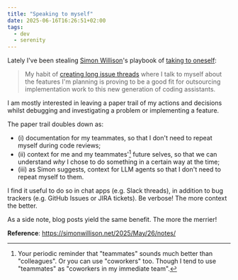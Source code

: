 ```yaml
---
title: "Speaking to myself"
date: 2025-06-16T16:26:51+02:00
tags:
  - dev
  - serenity
---
```


Lately I've been stealing [Simon Willison](https://simonwillison.net/)'s
playbook of [taking to oneself](https://simonwillison.net/2025/May/19/#:~:text=My%20habit%20of%20creating%20long,new%20generation%20of%20coding%20assistants):

> My habit of [creating long issue
> threads](https://simonwillison.net/2022/Nov/26/productivity/#issue-thread)
> where I talk to myself about the features I'm planning is proving to be a good
> fit for outsourcing implementation work to this new generation of coding
> assistants.

I am mostly interested in leaving a paper trail of my actions and decisions
whilst debugging and investigating a problem or implementing a feature.

The paper trail doubles down as:

- (i) documentation for my teammates, so that I don't need to repeat myself
  during code reviews;
- (ii) context for me and my teammates'[^1] future selves, so that we can
  understand _why_ I chose to do something in a certain way at the time;
- (iii) as Simon suggests, context for LLM agents so that I don't need to repeat
  myself to them.

I find it useful to do so in chat apps (e.g. Slack threads), in addition to bug
trackers (e.g. GitHub Issues or JIRA tickets). Be verbose! The more context the
better.

As a side note, blog posts yield the same benefit. The more the merrier!

**Reference**: https://simonwillison.net/2025/May/26/notes/

[^1]: Your periodic reminder that "teammates" sounds much better than
    "colleagues". Or you can use "coworkers" too. Though I tend to use
    "teammates" as "coworkers in my immediate team".
